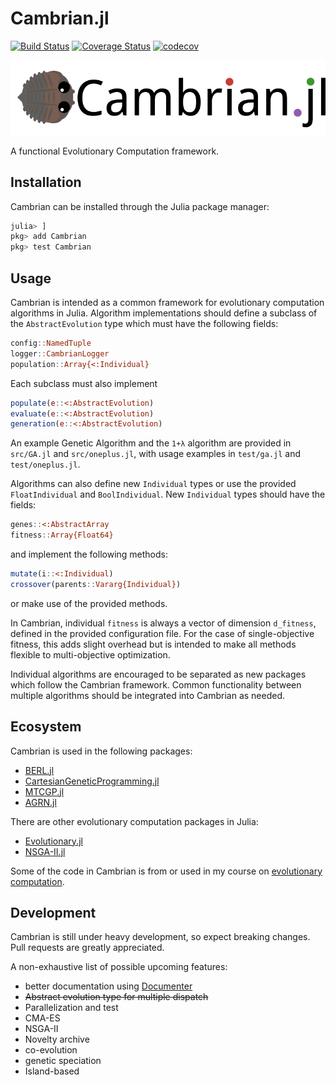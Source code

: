 # Cambrian.jl

[![Build Status](https://travis-ci.org/d9w/Cambrian.jl.svg?branch=master)](https://travis-ci.org/d9w/Cambrian.jl) [![Coverage Status](https://coveralls.io/repos/d9w/Cambrian.jl/badge.svg?branch=master)](https://coveralls.io/r/d9w/Cambrian.jl?branch=master) [![codecov](https://codecov.io/gh/d9w/Cambrian.jl/branch/master/graph/badge.svg)](https://codecov.io/gh/d9w/Cambrian.jl)

<img src="imgs/logo.png" width="800px" height="auto">

A functional Evolutionary Computation framework.

## Installation

Cambrian can be installed through the Julia package manager:

```julia
julia> ]
pkg> add Cambrian
pkg> test Cambrian
```

## Usage

Cambrian is intended as a common framework for evolutionary computation
algorithms in Julia. Algorithm implementations should define a subclass of the
`AbstractEvolution` type which must have the following fields:
```julia
config::NamedTuple
logger::CambrianLogger
population::Array{<:Individual}
```

Each subclass must also implement
```julia
populate(e::<:AbstractEvolution)
evaluate(e::<:AbstractEvolution)
generation(e::<:AbstractEvolution)
```

An example Genetic Algorithm and the `1+λ` algorithm are provided in `src/GA.jl`
and `src/oneplus.jl`, with usage examples in `test/ga.jl` and `test/oneplus.jl`.

Algorithms can also define new `Individual` types or use the provided
`FloatIndividual` and `BoolIndividual`. New `Individual` types should have the fields:
```julia
genes::<:AbstractArray
fitness::Array{Float64}
```

and implement the following methods:
```julia
mutate(i::<:Individual)
crossover(parents::Vararg{Individual})
```
or make use of the provided methods.

In Cambrian, individual `fitness` is always a vector of dimension `d_fitness`,
defined in the provided configuration file. For the case of single-objective
fitness, this adds slight overhead but is intended to make all methods flexible
to multi-objective optimization.

Individual algorithms are encouraged to be separated as new packages which
follow the Cambrian framework. Common functionality between multiple algorithms
should be integrated into Cambrian as needed.

## Ecosystem

Cambrian is used in the following packages:
+ [BERL.jl](https://github.com/d9w/BERL.jl)
+ [CartesianGeneticProgramming.jl](https://github.com/d9w/CartesianGeneticProgramming.jl)
+ [MTCGP.jl](https://github.com/d9w/MTCGP.jl)
+ [AGRN.jl](https://github.com/d9w/AGRN.jl)

There are other evolutionary computation packages in Julia:
+ [Evolutionary.jl](https://github.com/wildart/Evolutionary.jl)
+ [NSGA-II.jl](https://github.com/gsoleilhac/NSGAII.jl/)

Some of the code in Cambrian is from or used in my course on [evolutionary
computation](https://github.com/d9w/evolution).

## Development

Cambrian is still under heavy development, so expect breaking changes. Pull
requests are greatly appreciated.

A non-exhaustive list of possible upcoming features:
+ better documentation using [Documenter](https://github.com/JuliaDocs/Documenter.jl)
+ ~~Abstract evolution type for multiple dispatch~~
+ Parallelization and test
+ CMA-ES
+ NSGA-II
+ Novelty archive
+ co-evolution
+ genetic speciation
+ Island-based

